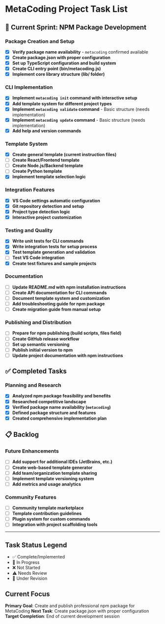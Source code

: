 # MetaCoding Project Task List

## 🚧 Current Sprint: NPM Package Development

### Package Creation and Setup
- [x] **Verify package name availability** - `metacoding` confirmed available
- [x] **Create package.json with proper configuration**
- [x] **Set up TypeScript configuration and build system**
- [x] **Create CLI entry point (bin/metacoding.js)**
- [x] **Implement core library structure (lib/ folder)**

### CLI Implementation
- [x] **Implement `metacoding init` command with interactive setup**
- [x] **Add template system for different project types**
- [x] **Implement `metacoding validate` command** - Basic structure (needs implementation)
- [x] **Implement `metacoding update` command** - Basic structure (needs implementation)
- [x] **Add help and version commands**

### Template System
- [x] **Create general template (current instruction files)**
- [ ] **Create React/Frontend template**
- [ ] **Create Node.js/Backend template**
- [ ] **Create Python template**
- [x] **Implement template selection logic**

### Integration Features
- [x] **VS Code settings automatic configuration**
- [x] **Git repository detection and setup**
- [x] **Project type detection logic**
- [x] **Interactive project customization**

### Testing and Quality
- [x] **Write unit tests for CLI commands**
- [x] **Write integration tests for setup process**
- [x] **Test template generation and validation**
- [ ] **Test VS Code integration**
- [x] **Create test fixtures and sample projects**

### Documentation
- [ ] **Update README.md with npm installation instructions**
- [ ] **Create API documentation for CLI commands**
- [ ] **Document template system and customization**
- [ ] **Add troubleshooting guide for npm package**
- [ ] **Create migration guide from manual setup**

### Publishing and Distribution
- [ ] **Prepare for npm publishing (build scripts, files field)**
- [ ] **Create GitHub release workflow**
- [ ] **Set up semantic versioning**
- [ ] **Publish initial version to npm**
- [ ] **Update project documentation with npm instructions**

## ✅ Completed Tasks

### Planning and Research
- [x] **Analyzed npm package feasibility and benefits**
- [x] **Researched competitive landscape**
- [x] **Verified package name availability (`metacoding`)**
- [x] **Defined package structure and features**
- [x] **Created comprehensive implementation plan**

## 📋 Backlog

### Future Enhancements
- [ ] **Add support for additional IDEs (JetBrains, etc.)**
- [ ] **Create web-based template generator**
- [ ] **Add team/organization template sharing**
- [ ] **Implement template versioning system**
- [ ] **Add metrics and usage analytics**

### Community Features
- [ ] **Community template marketplace**
- [ ] **Template contribution guidelines**
- [ ] **Plugin system for custom commands**
- [ ] **Integration with project scaffolding tools**

---

## Task Status Legend
- ✅ Complete/Implemented
- 🚧 In Progress  
- ❌ Not Started
- ⚠️ Needs Review
- 🔄 Under Revision

## Current Focus
**Primary Goal**: Create and publish professional npm package for MetaCoding
**Next Task**: Create package.json with proper configuration
**Target Completion**: End of current development session
